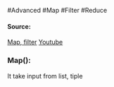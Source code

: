 #Advanced #Map #Filter #Reduce

#### Source:
[Map, filter](https://www.learnpython.org/en/Map%2C_Filter%2C_Reduce)
[Youtube](https://www.youtube.com/watch?v=G4r1IBMdF7c&pp=ygUSTWFwLCAgcHlodG9uIHRhbWls)

### Map():
 It take input from list, tiple